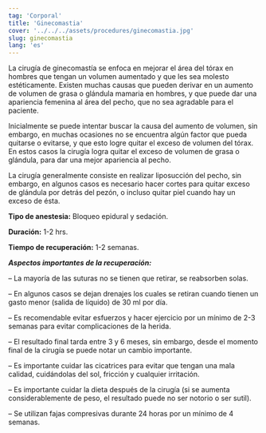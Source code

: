 ```yaml
---
tag: 'Corporal'
title: 'Ginecomastia'
cover: '../../../assets/procedures/ginecomastia.jpg'
slug: ginecomastia
lang: 'es'
---
```


La cirugía de ginecomastía se enfoca en mejorar el área del tórax en hombres que tengan un volumen aumentado y que les sea molesto estéticamente. Existen muchas causas que pueden derivar en un aumento de volumen de grasa o glándula mamaria en hombres, y que puede dar una apariencia femenina al área del pecho, que no sea agradable para el paciente.

Inicialmente se puede intentar buscar la causa del aumento de volumen, sin embargo, en muchas ocasiones no se encuentra algún factor que pueda quitarse o evitarse, y que esto logre quitar el exceso de volumen del tórax. En estos casos la cirugía logra quitar el exceso de volumen de grasa o glándula, para dar una mejor apariencia al pecho.

La cirugía generalmente consiste en realizar liposucción del pecho, sin embargo, en algunos casos es necesario hacer cortes para quitar exceso de glándula por detrás del pezón, o incluso quitar piel cuando hay un exceso de ésta.

**Tipo de anestesia:** Bloqueo epidural y sedación.

**Duración:** 1-2 hrs.

**Tiempo de recuperación:** 1-2 semanas.

**_Aspectos importantes de la recuperación:_**

– La mayoría de las suturas no se tienen que retirar, se reabsorben solas.

– En algunos casos se dejan drenajes los cuales se retiran cuando tienen un gasto menor (salida de líquido) de 30 ml por día.

– Es recomendable evitar esfuerzos y hacer ejercicio por un mínimo de 2-3 semanas para evitar complicaciones de la herida.

– El resultado final tarda entre 3 y 6 meses, sin embargo, desde el momento final de la cirugía se puede notar un cambio importante.

– Es importante cuidar las cicatrices para evitar que tengan una mala calidad, cuidándolas del sol, fricción y cualquier irritación.

– Es importante cuidar la dieta después de la cirugía (si se aumenta considerablemente de peso, el resultado puede no ser notorio o ser sutil).

– Se utilizan fajas compresivas durante 24 horas por un mínimo de 4 semanas.
